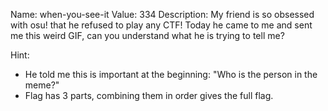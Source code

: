Name: when-you-see-it
Value: 334
Description: My friend is so obsessed with osu! that he refused to play any CTF! Today he came to me and sent me this weird GIF, can you understand what he is trying to tell me?

Hint: 
- He told me this is important at the beginning: "Who is the person in the meme?"
- Flag has 3 parts, combining them in order gives the full flag.
